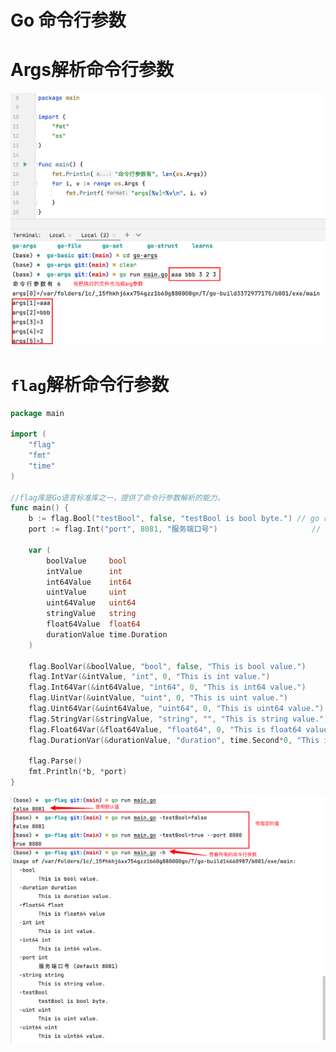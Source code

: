 # Go 命令行参数


# Args解析命令行参数

<img src="https://raw.githubusercontent.com/XD825/picgo/main/img/202305241837301.png" alt="image-20230524183704157" style="zoom:50%;" />



# `flag`解析命令行参数

```go
package main

import (
	"flag"
	"fmt"
	"time"
)

//flag库是Go语言标准库之一，提供了命令行参数解析的能力。
func main() {
	b := flag.Bool("testBool", false, "testBool is bool byte.") // go run main.go -testBool=false
	port := flag.Int("port", 8081, "服务端口号")                     // go run main.go --port 8080

	var (
		boolValue     bool
		intValue      int
		int64Value    int64
		uintValue     uint
		uint64Value   uint64
		stringValue   string
		float64Value  float64
		durationValue time.Duration
	)

	flag.BoolVar(&boolValue, "bool", false, "This is bool value.")
	flag.IntVar(&intValue, "int", 0, "This is int value.")
	flag.Int64Var(&int64Value, "int64", 0, "This is int64 value.")
	flag.UintVar(&uintValue, "uint", 0, "This is uint value.")
	flag.Uint64Var(&uint64Value, "uint64", 0, "This is uint64 value.")
	flag.StringVar(&stringValue, "string", "", "This is string value.")
	flag.Float64Var(&float64Value, "float64", 0, "This is float64 value")
	flag.DurationVar(&durationValue, "duration", time.Second*0, "This is duration value.")

	flag.Parse()
	fmt.Println(*b, *port)
}

```

![image-20230524184303268](https://raw.githubusercontent.com/XD825/picgo/main/img/202305241843355.png)

